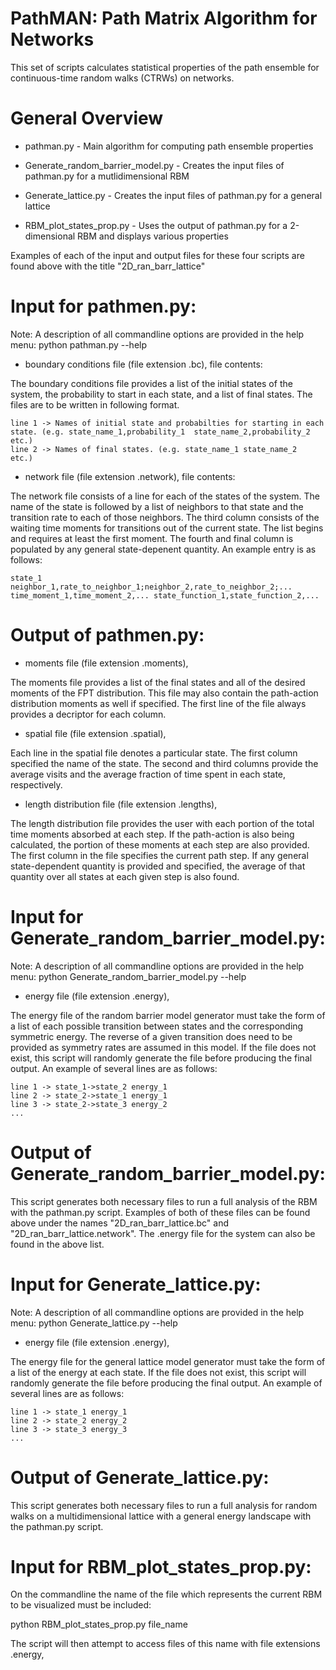 # PathMAN: Path Matrix Algorithm for Networks

This set of scripts calculates statistical properties of the path ensemble for continuous-time random walks (CTRWs) on networks. 

# General Overview
* pathman.py                       - Main algorithm for computing path ensemble properties
* Generate_random_barrier_model.py - Creates the input files of pathman.py for a mutlidimensional RBM

* Generate_lattice.py              - Creates the input files of pathman.py for a general lattice

* RBM_plot_states_prop.py          - Uses the output of pathman.py for a 2-dimensional RBM and displays various properties

Examples of each of the input and output files for these four scripts are found above with the title "2D_ran_barr_lattice" 
# Input for pathmen.py:

Note: A description of all commandline options are provided in the help menu:
python pathman.py --help

* boundary conditions file (file extension .bc), file contents:
  
The boundary conditions file provides a list of the initial states of the system, the probability to start in each state, and a list of final states. The files are to be written in following format.

    line 1 -> Names of initial state and probabilties for starting in each state. (e.g. state_name_1,probability_1  state_name_2,probability_2  etc.)
    line 2 -> Names of final states. (e.g. state_name_1 state_name_2  etc.)

* network file (file extension  .network), file contents:

The network file consists of a line for each of the states of the system. 
The name of the state is followed by a list of neighbors to that state and 
the transition rate to each of those neighbors. The third column consists of the
waiting time moments for transitions out of the current state. The list begins and
requires at least the first moment. The fourth and final column is populated by any 
general state-depenent quantity. An example entry is as follows:

    state_1 neighbor_1,rate_to_neighbor_1;neighbor_2,rate_to_neighbor_2;... time_moment_1,time_moment_2,... state_function_1,state_function_2,...
    
# Output of pathmen.py:
    
* moments file (file extension .moments),
 
The moments file provides a list of the final states and all of the desired 
moments of the FPT distribution. This file may also contain the path-action distribution 
moments as well if specified. The first line of the file always provides a decriptor for each
column. 

* spatial file (file extension .spatial),
 
Each line in the spatial file denotes a particular state. The first column specified the name of the 
state. The second and third columns provide the average visits and the average fraction of time spent in 
each state, respectively. 

* length distribution file (file extension .lengths),

The length distribution file provides the user with each portion of the total time moments 
absorbed at each step. If the path-action is also being calculated, the portion of these
moments at each step are also provided. The first column in the file specifies the current
path step. If any general state-dependent quantity is provided and specified, the average
of that quantity over all states at each given step is also found.

# Input for Generate_random_barrier_model.py:

Note: A description of all commandline options are provided in the help menu:
python Generate_random_barrier_model.py --help

* energy file (file extension .energy),

The energy file of the random barrier model generator must take the form
of a list of each possible transition between states and the corresponding
symmetric energy. The reverse of a given transition does need to be provided
as symmetry rates are assumed in this model. If the file does not exist, this script
will randomly generate the file before producing the final output. An example of 
several lines are as follows:

    line 1 -> state_1->state_2 energy_1
    line 2 -> state_2->state_1 energy_1
    line 3 -> state_2->state_3 energy_2
    ...

# Output of Generate_random_barrier_model.py:

This script generates both necessary files to run a full analysis of the RBM
with the pathman.py script. Examples of both of these files can be found above
under the names "2D_ran_barr_lattice.bc" and "2D_ran_barr_lattice.network". The
.energy file for the system can also be found in the above list.

# Input for Generate_lattice.py:

Note: A description of all commandline options are provided in the help menu:
python Generate_lattice.py --help

* energy file (file extension .energy),

The energy file for the general lattice model generator must take the form
of a list of the energy at each state. If the file does not exist, this script
will randomly generate the file before producing the final output. An example of 
several lines are as follows:

    line 1 -> state_1 energy_1
    line 2 -> state_2 energy_2
    line 3 -> state_3 energy_3
    ...

# Output of Generate_lattice.py:

This script generates both necessary files to run a full analysis for random 
walks on a multidimensional lattice with a general energy landscape
with the pathman.py script.

# Input for RBM_plot_states_prop.py:

On the commandline the name of the file which represents the current RBM to 
be visualized must be included:

python RBM_plot_states_prop.py file_name

The script will then attempt to access files of this name with file extensions .energy,
